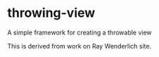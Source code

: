 # throwing-view
A simple framework for creating a throwable view

This is derived from work on Ray Wenderlich site.
